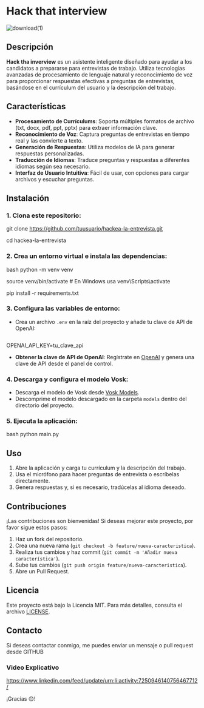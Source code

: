 # Hack that interview

![download(1)](https://github.com/user-attachments/assets/39123f83-bced-4c0d-a164-cbe29f87fb0e)

## Descripción

**Hack tha inverview** es un asistente inteligente diseñado para ayudar a los candidatos a prepararse para entrevistas de trabajo. Utiliza tecnologías avanzadas de procesamiento de lenguaje natural y reconocimiento de voz para proporcionar respuestas efectivas a preguntas de entrevistas, basándose en el currículum del usuario y la descripción del trabajo.

## Características

- **Procesamiento de Currículums**: Soporta múltiples formatos de archivo (txt, docx, pdf, ppt, pptx) para extraer información clave.
- **Reconocimiento de Voz**: Captura preguntas de entrevistas en tiempo real y las convierte a texto.
- **Generación de Respuestas**: Utiliza modelos de IA para generar respuestas personalizadas.
- **Traducción de Idiomas**: Traduce preguntas y respuestas a diferentes idiomas según sea necesario.
- **Interfaz de Usuario Intuitiva**: Fácil de usar, con opciones para cargar archivos y escuchar preguntas.

## Instalación

### 1. Clona este repositorio:

git clone https://github.com/tuusuario/hackea-la-entrevista.git

cd hackea-la-entrevista


### 2. Crea un entorno virtual e instala las dependencias:

bash
python -m venv venv

source venv/bin/activate  # En Windows usa venv\Scripts\activate

pip install -r requirements.txt


### 3. Configura las variables de entorno:

   - Crea un archivo `.env` en la raíz del proyecto y añade tu clave de API de OpenAI:
     ```

 OPENAI_API_KEY=tu_clave_api
 

   - **Obtener la clave de API de OpenAI**: Regístrate en [OpenAI](https://beta.openai.com/signup/) y genera una clave de API desde el panel de control.

### 4. Descarga y configura el modelo Vosk:
   - Descarga el modelo de Vosk desde [Vosk Models](https://alphacephei.com/vosk/models).
   - Descomprime el modelo descargado en la carpeta `models` dentro del directorio del proyecto.

### 5. Ejecuta la aplicación:

bash
python main.py


## Uso

1. Abre la aplicación y carga tu currículum y la descripción del trabajo.
2. Usa el micrófono para hacer preguntas de entrevista o escríbelas directamente.
3. Genera respuestas y, si es necesario, tradúcelas al idioma deseado.

## Contribuciones

¡Las contribuciones son bienvenidas! Si deseas mejorar este proyecto, por favor sigue estos pasos:

1. Haz un fork del repositorio.
2. Crea una nueva rama (`git checkout -b feature/nueva-caracteristica`).
3. Realiza tus cambios y haz commit (`git commit -m 'Añadir nueva característica'`).
4. Sube tus cambios (`git push origin feature/nueva-caracteristica`).
5. Abre un Pull Request.

## Licencia

Este proyecto está bajo la Licencia MIT. Para más detalles, consulta el archivo [LICENSE](./LICENSE).

## Contacto

Si deseas contactar conmigo, me puedes enviar un mensaje o pull request desde GITHUB

### Video Explicativo

https://www.linkedin.com/feed/update/urn:li:activity:7250946140756467712/

¡Gracias 😊!

